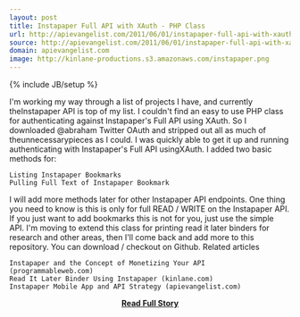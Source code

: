 ```yaml
---
layout: post
title: Instapaper Full API with XAuth - PHP Class
url: http://apievangelist.com/2011/06/01/instapaper-full-api-with-xauth-php-class/
source: http://apievangelist.com/2011/06/01/instapaper-full-api-with-xauth-php-class/
domain: apievangelist.com
image: http://kinlane-productions.s3.amazonaws.com/instapaper.png
---
```

{% include JB/setup %}<p>I'm working my way through a list of projects I have, and currently theInstapaper API is top of my list.
I couldn't find an easy to use PHP class for authenticating against Instapaper's Full API using XAuth.
So I downloaded @abraham Twitter OAuth and stripped out all as much of theunnecessarypieces as I could.
I was quickly able to get it up and running authenticating with Instapaper's Full API usingXAuth.
I added two basic methods for:

	Listing Instapaper Bookmarks
	Pulling Full Text of Instapaper Bookmark

I will add more methods later for other Instapaper API endpoints.
One thing you need to know is this is only for full READ / WRITE on the Instapaper API. If you just want to add bookmarks this is not for you, just use the simple API.
I'm moving to extend this class for printing read it later binders for research and other areas, then I'll come back and add more to this repository.
You can download / checkout on Github.
Related articles

	Instapaper and the Concept of Monetizing Your API (programmableweb.com)
	Read It Later Binder Using Instapaper (kinlane.com)
	Instapaper Mobile App and API Strategy (apievangelist.com)

</p>
<center><p><a href="http://apievangelist.com/2011/06/01/instapaper-full-api-with-xauth-php-class/" style='padding:25px; font-sze:18px; font-weight: bold;'>Read Full Story</a></p></center>
